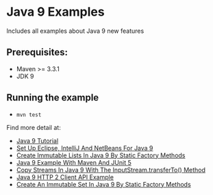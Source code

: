 # Java 9 Examples
Includes all examples about Java 9 new features


## Prerequisites:
* Maven >= 3.3.1
* JDK 9

## Running the example
* `mvn test`

Find more detail at: 
* [Java 9 Tutorial](https://howtoprogram.xyz/java-9-tutorial/)
* [Set Up Eclipse, IntelliJ And NetBeans For Java 9](https://howtoprogram.xyz/2017/09/24/set-up-eclipse-intellij-and-netbeans-for-java-9/)
* [Create Immutable Lists In Java 9 By Static Factory Methods](https://howtoprogram.xyz/2017/09/24/java-9-create-immutable-lists-static-factory-method/)
* [Java 9 Example With Maven And JUnit 5](https://howtoprogram.xyz/2017/09/23/java-9-maven-junit-5-example/)
* [Copy Streams In Java 9 With The InputStream.transferTo() Method](https://howtoprogram.xyz/2017/10/01/java-9-inputstream-transferto-copy-streams/)
* [Java 9 HTTP 2 Client API Example](https://howtoprogram.xyz/2017/10/19/java-9-http-2-client-api-example/)
* [Create An Immutable Set In Java 9 By Static Factory Methods](https://howtoprogram.xyz/2017/12/31/create-immutable-set-java-9-static-factory-methods/)